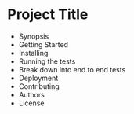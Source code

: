 # Project Title
- Synopsis
- Getting Started
- Installing
- Running the tests
- Break down into end to end tests
- Deployment
- Contributing
- Authors
- License
